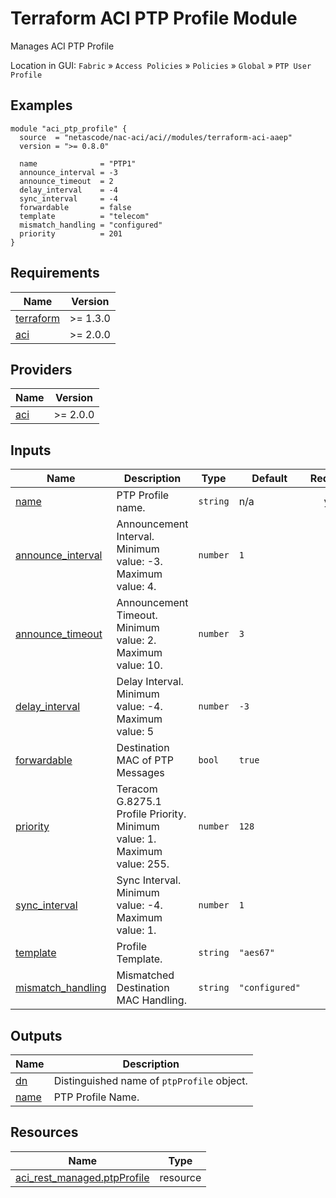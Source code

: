 <!-- BEGIN_TF_DOCS -->
# Terraform ACI PTP Profile Module

Manages ACI PTP Profile 

Location in GUI:
`Fabric` » `Access Policies` » `Policies` » `Global` » `PTP User Profile`

## Examples

```hcl
module "aci_ptp_profile" {
  source  = "netascode/nac-aci/aci//modules/terraform-aci-aaep"
  version = ">= 0.8.0"

  name              = "PTP1"
  announce_interval = -3
  announce_timeout  = 2
  delay_interval    = -4
  sync_interval     = -4
  forwardable       = false
  template          = "telecom"
  mismatch_handling = "configured"
  priority          = 201
}
```

## Requirements

| Name | Version |
|------|---------|
| <a name="requirement_terraform"></a> [terraform](#requirement\_terraform) | >= 1.3.0 |
| <a name="requirement_aci"></a> [aci](#requirement\_aci) | >= 2.0.0 |

## Providers

| Name | Version |
|------|---------|
| <a name="provider_aci"></a> [aci](#provider\_aci) | >= 2.0.0 |

## Inputs

| Name | Description | Type | Default | Required |
|------|-------------|------|---------|:--------:|
| <a name="input_name"></a> [name](#input\_name) | PTP Profile name. | `string` | n/a | yes |
| <a name="input_announce_interval"></a> [announce\_interval](#input\_announce\_interval) | Announcement Interval. Minimum value: -3. Maximum value: 4. | `number` | `1` | no |
| <a name="input_announce_timeout"></a> [announce\_timeout](#input\_announce\_timeout) | Announcement Timeout. Minimum value: 2. Maximum value: 10. | `number` | `3` | no |
| <a name="input_delay_interval"></a> [delay\_interval](#input\_delay\_interval) | Delay Interval. Minimum value: -4. Maximum value: 5 | `number` | `-3` | no |
| <a name="input_forwardable"></a> [forwardable](#input\_forwardable) | Destination MAC of PTP Messages | `bool` | `true` | no |
| <a name="input_priority"></a> [priority](#input\_priority) | Teracom G.8275.1 Profile Priority. Minimum value: 1. Maximum value: 255. | `number` | `128` | no |
| <a name="input_sync_interval"></a> [sync\_interval](#input\_sync\_interval) | Sync Interval. Minimum value: -4. Maximum value: 1. | `number` | `1` | no |
| <a name="input_template"></a> [template](#input\_template) | Profile Template. | `string` | `"aes67"` | no |
| <a name="input_mismatch_handling"></a> [mismatch\_handling](#input\_mismatch\_handling) | Mismatched Destination MAC Handling. | `string` | `"configured"` | no |

## Outputs

| Name | Description |
|------|-------------|
| <a name="output_dn"></a> [dn](#output\_dn) | Distinguished name of `ptpProfile` object. |
| <a name="output_name"></a> [name](#output\_name) | PTP Profile Name. |

## Resources

| Name | Type |
|------|------|
| [aci_rest_managed.ptpProfile](https://registry.terraform.io/providers/CiscoDevNet/aci/latest/docs/resources/rest_managed) | resource |
<!-- END_TF_DOCS -->